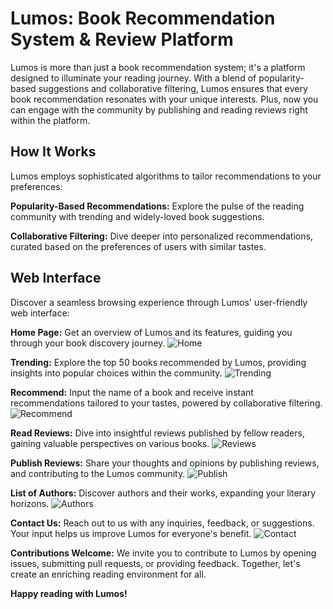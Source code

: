 # Lumos: Book Recommendation System & Review Platform

Lumos is more than just a book recommendation system; it's a platform designed to illuminate your reading journey. With a blend of popularity-based suggestions and collaborative filtering, Lumos ensures that every book recommendation resonates with your unique interests. Plus, now you can engage with the community by publishing and reading reviews right within the platform.


## **How It Works**

Lumos employs sophisticated algorithms to tailor recommendations to your preferences:

**Popularity-Based Recommendations:** Explore the pulse of the reading community with trending and widely-loved book suggestions.

**Collaborative Filtering:** Dive deeper into personalized recommendations, curated based on the preferences of users with similar tastes.


## **Web Interface**

Discover a seamless browsing experience through Lumos' user-friendly web interface:

**Home Page:** Get an overview of Lumos and its features, guiding you through your book discovery journey.
![Home](https://github.com/Riviii/Lumos/assets/75086073/3db30d50-6995-48b3-9d7b-8f97d30c0b8c)

**Trending:** Explore the top 50 books recommended by Lumos, providing insights into popular choices within the community.
![Trending](https://github.com/Riviii/Lumos/assets/75086073/af854c7a-4ff9-4d10-8b27-e4fde9bcc888)

**Recommend:** Input the name of a book and receive instant recommendations tailored to your tastes, powered by collaborative filtering.
![Recommend](https://github.com/Riviii/Lumos/assets/75086073/f7a54833-953a-4cf2-b0d6-b8fa6cdaf6c1)

**Read Reviews:** Dive into insightful reviews published by fellow readers, gaining valuable perspectives on various books.
![Reviews](https://github.com/Riviii/Lumos/assets/75086073/fa77ff50-585f-4ce7-a612-69ff259c6c03)

**Publish Reviews:** Share your thoughts and opinions by publishing reviews, and contributing to the Lumos community.
![Publish](https://github.com/Riviii/Lumos/assets/75086073/5e83674b-469c-4d01-8a4d-c9b119c22f8f)

**List of Authors:** Discover authors and their works, expanding your literary horizons.
![Authors](https://github.com/Riviii/Lumos/assets/75086073/0589a1aa-b55a-42a9-8af7-1ed6d2704118)

**Contact Us:** Reach out to us with any inquiries, feedback, or suggestions. Your input helps us improve Lumos for everyone's benefit.
![Contact](https://github.com/Riviii/Lumos/assets/75086073/865a4f9b-a83e-4a18-acc0-5d98f29d72a3)

**Contributions Welcome:** We invite you to contribute to Lumos by opening issues, submitting pull requests, or providing feedback. Together, let's create an enriching reading environment for all.

**Happy reading with Lumos!**
